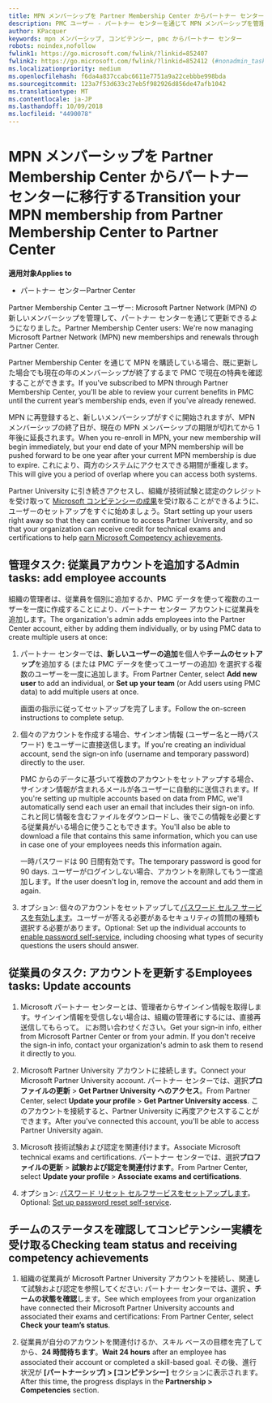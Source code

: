 ```yaml
---
title: MPN メンバーシップを Partner Membership Center からパートナー センターに移行する
description: PMC ユーザー - パートナー センターを通じて MPN メンバーシップを管理できるようになりました。 次の手順に従ってください。
author: KPacquer
keywords: mpn メンバーシップ, コンピテンシー, pmc からパートナー センター
robots: noindex,nofollow
fwlink1: https://go.microsoft.com/fwlink/?linkid=852407
fwlink2: https://go.microsoft.com/fwlink/?linkid=852412 (#nonadmin_tasks)
ms.localizationpriority: medium
ms.openlocfilehash: f6da4a837ccabc6611e7751a9a22cebbbe998bda
ms.sourcegitcommit: 123a7f53d633c27eb5f982926d856de47afb1042
ms.translationtype: MT
ms.contentlocale: ja-JP
ms.lasthandoff: 10/09/2018
ms.locfileid: "4490078"
---
```

# <a name="transition-your-mpn-membership-from-partner-membership-center-to-partner-center"></a><span data-ttu-id="bbacf-105">MPN メンバーシップを Partner Membership Center からパートナー センターに移行する</span><span class="sxs-lookup"><span data-stu-id="bbacf-105">Transition your MPN membership from Partner Membership Center to Partner Center</span></span>

**<span data-ttu-id="bbacf-106">適用対象</span><span class="sxs-lookup"><span data-stu-id="bbacf-106">Applies to</span></span>**
-  <span data-ttu-id="bbacf-107">パートナー センター</span><span class="sxs-lookup"><span data-stu-id="bbacf-107">Partner Center</span></span>

<span data-ttu-id="bbacf-108">Partner Membership Center ユーザー: Microsoft Partner Network (MPN) の新しいメンバーシップを管理して、パートナー センターを通じて更新できるようになりました。</span><span class="sxs-lookup"><span data-stu-id="bbacf-108">Partner Membership Center users: We're now managing Microsoft Partner Network (MPN) new memberships and renewals through Partner Center.</span></span>  

<span data-ttu-id="bbacf-109">Partner Membership Center を通じて MPN を購読している場合、既に更新した場合でも現在の年のメンバーシップが終了するまで PMC で現在の特典を確認することができます。</span><span class="sxs-lookup"><span data-stu-id="bbacf-109">If you've subscribed to MPN through Partner Membership Center, you'll be able to review your current benefits in PMC until the current year’s membership ends, even if you’ve already renewed.</span></span> 

<span data-ttu-id="bbacf-110">MPN に再登録すると、新しいメンバーシップがすぐに開始されますが、MPN メンバーシップの終了日が、現在の MPN メンバーシップの期限が切れてから 1 年後に延長されます。</span><span class="sxs-lookup"><span data-stu-id="bbacf-110">When you re-enroll in MPN, your new membership will begin immediately, but your end date of your MPN membership will be pushed forward to be one year after your current MPN membership is due to expire.</span></span> <span data-ttu-id="bbacf-111">これにより、両方のシステムにアクセスできる期間が重複します。</span><span class="sxs-lookup"><span data-stu-id="bbacf-111">This will give you a period of overlap where you can access both systems.</span></span>

<span data-ttu-id="bbacf-112">Partner University に引き続きアクセスし、組織が技術試験と認定のクレジットを受け取って [Microsoft コンピテンシーの成果](competencies.md)を受け取ることができるように、ユーザーのセットアップをすぐに始めましょう。</span><span class="sxs-lookup"><span data-stu-id="bbacf-112">Start setting up your users right away so that they can continue to access Partner University, and so that your organization can receive credit for technical exams and certifications to help [earn Microsoft Competency achievements](competencies.md).</span></span> 

## <a name="admin-tasks-add-employee-accounts"></a><span data-ttu-id="bbacf-113">管理タスク: 従業員アカウントを追加する</span><span class="sxs-lookup"><span data-stu-id="bbacf-113">Admin tasks: add employee accounts</span></span>

<span data-ttu-id="bbacf-114">組織の管理者は、従業員を個別に追加するか、PMC データを使って複数のユーザーを一度に作成することにより、パートナー センター アカウントに従業員を追加します。</span><span class="sxs-lookup"><span data-stu-id="bbacf-114">The organization's admin adds employees into the Partner Center account, either by adding them individually, or by using PMC data to create multiple users at once:</span></span>

1.  <span data-ttu-id="bbacf-115">パートナー センターでは、**新しいユーザーの追加**を個人や**チームのセットアップ**を追加する (または PMC データを使ってユーザーの追加) を選択する複数のユーザーを一度に追加します。</span><span class="sxs-lookup"><span data-stu-id="bbacf-115">From Partner Center, select **Add new user** to add an individual, or **Set up your team** (or Add users using PMC data) to add multiple users at once.</span></span>
    
    <span data-ttu-id="bbacf-116">画面の指示に従ってセットアップを完了します。</span><span class="sxs-lookup"><span data-stu-id="bbacf-116">Follow the on-screen instructions to complete setup.</span></span>

2.  <span data-ttu-id="bbacf-117">個々のアカウントを作成する場合、サインオン情報 (ユーザー名と一時パスワード) をユーザーに直接送信します。</span><span class="sxs-lookup"><span data-stu-id="bbacf-117">If you're creating an individual account, send the sign-on info (username and temporary password) directly to the user.</span></span>

    <span data-ttu-id="bbacf-118">PMC からのデータに基づいて複数のアカウントをセットアップする場合、サインオン情報が含まれるメールが各ユーザーに自動的に送信されます。</span><span class="sxs-lookup"><span data-stu-id="bbacf-118">If you're setting up multiple accounts based on data from PMC, we'll automatically send each user an email that includes their sign-on info.</span></span> <span data-ttu-id="bbacf-119">これと同じ情報を含むファイルをダウンロードし、後でこの情報を必要とする従業員がいる場合に使うこともできます。</span><span class="sxs-lookup"><span data-stu-id="bbacf-119">You'll also be able to download a file that contains this same information, which you can use in case one of your employees needs this information again.</span></span>

    <span data-ttu-id="bbacf-120">一時パスワードは 90 日間有効です。</span><span class="sxs-lookup"><span data-stu-id="bbacf-120">The temporary password is good for 90 days.</span></span> <span data-ttu-id="bbacf-121">ユーザーがログインしない場合、アカウントを削除してもう一度追加します。</span><span class="sxs-lookup"><span data-stu-id="bbacf-121">If the user doesn't log in, remove the account and add them in again.</span></span>

3.  <span data-ttu-id="bbacf-122">オプション: 個々のアカウントをセットアップして[パスワード セルフ サービスを有効します](https://docs.microsoft.com/azure/active-directory/active-directory-passwords-getting-started)。ユーザーが答える必要があるセキュリティの質問の種類も選択する必要があります。</span><span class="sxs-lookup"><span data-stu-id="bbacf-122">Optional: Set up the individual accounts to [enable password self-service](https://docs.microsoft.com/azure/active-directory/active-directory-passwords-getting-started), including choosing what types of security questions the users should answer.</span></span> 

## <a href="" id="nonadmin_tasks"></a><span data-ttu-id="bbacf-123">従業員のタスク: アカウントを更新する</span><span class="sxs-lookup"><span data-stu-id="bbacf-123">Employees tasks: Update accounts</span></span>

1.  <span data-ttu-id="bbacf-124">Microsoft パートナー センターとは、管理者からサインイン情報を取得します。サインイン情報を受信しない場合は、組織の管理者にするには、直接再送信してもらって。 にお問い合わせください。</span><span class="sxs-lookup"><span data-stu-id="bbacf-124">Get your sign-in info, either from Microsoft Partner Center or from your admin. If you don't receive the sign-in info, contact your organization's admin to ask them to resend it directly to you.</span></span> 

2.  <span data-ttu-id="bbacf-125">Microsoft Partner University アカウントに接続します。</span><span class="sxs-lookup"><span data-stu-id="bbacf-125">Connect your Microsoft Partner University account.</span></span> <span data-ttu-id="bbacf-126">パートナー センターでは、選択**プロファイルの更新** > **Get Partner University へのアクセス**。</span><span class="sxs-lookup"><span data-stu-id="bbacf-126">From Partner Center, select **Update your profile** > **Get Partner University access**.</span></span>  <span data-ttu-id="bbacf-127">このアカウントを接続すると、Partner University に再度アクセスすることができます。</span><span class="sxs-lookup"><span data-stu-id="bbacf-127">After you've connected this account, you'll be able to access Partner University again.</span></span>

3.  <span data-ttu-id="bbacf-128">Microsoft 技術試験および認定を関連付けます。</span><span class="sxs-lookup"><span data-stu-id="bbacf-128">Associate Microsoft technical exams and certifications.</span></span> <span data-ttu-id="bbacf-129">パートナー センターでは、選択**プロファイルの更新** > **試験および認定を関連付けます**。</span><span class="sxs-lookup"><span data-stu-id="bbacf-129">From Partner Center, select **Update your profile** > **Associate exams and certifications**.</span></span> 

4.  <span data-ttu-id="bbacf-130">オプション: [パスワード リセット セルフサービスをセットアップします](https://docs.microsoft.com/en-us/azure/active-directory/active-directory-passwords-update-your-own-password)。</span><span class="sxs-lookup"><span data-stu-id="bbacf-130">Optional: [Set up password reset self-service](https://docs.microsoft.com/en-us/azure/active-directory/active-directory-passwords-update-your-own-password).</span></span>

## <a name="checking-team-status-and-receiving-competency-achievements"></a><span data-ttu-id="bbacf-131">チームのステータスを確認してコンピテンシー実績を受け取る</span><span class="sxs-lookup"><span data-stu-id="bbacf-131">Checking team status and receiving competency achievements</span></span>

1.  <span data-ttu-id="bbacf-132">組織の従業員が Microsoft Partner University アカウントを接続し、関連して試験および認定を参照してください: パートナー センターでは、選択 **、チームの状態を確認**します。</span><span class="sxs-lookup"><span data-stu-id="bbacf-132">See which employees from your organization have connected their Microsoft Partner University accounts and associated their exams and certifications: From Partner Center, select **Check your team’s status**.</span></span>

2.  <span data-ttu-id="bbacf-133">従業員が自分のアカウントを関連付けるか、スキル ベースの目標を完了してから、**24 時間待ちます**。</span><span class="sxs-lookup"><span data-stu-id="bbacf-133">**Wait 24 hours** after an employee has associated their account or completed a skill-based goal.</span></span> <span data-ttu-id="bbacf-134">その後、進行状況が **[パートナーシップ] > [コンピテンシー]** セクションに表示されます。</span><span class="sxs-lookup"><span data-stu-id="bbacf-134">After this time, the progress displays in the  **Partnership > Competencies** section.</span></span>
